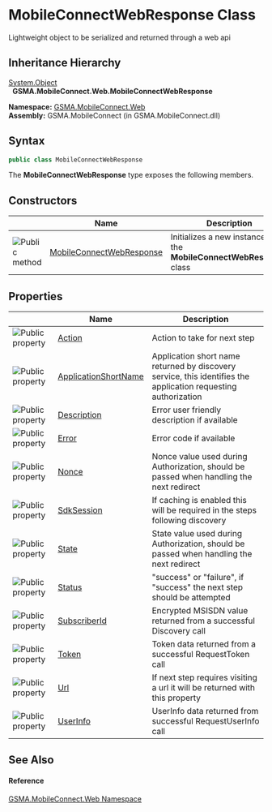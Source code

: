 MobileConnectWebResponse Class
==============================
Lightweight object to be serialized and returned through a web api


Inheritance Hierarchy
---------------------
[System.Object][1]  
  **GSMA.MobileConnect.Web.MobileConnectWebResponse**  

**Namespace:** [GSMA.MobileConnect.Web][2]  
**Assembly:** GSMA.MobileConnect (in GSMA.MobileConnect.dll)

Syntax
------

```csharp
public class MobileConnectWebResponse
```

The **MobileConnectWebResponse** type exposes the following members.


Constructors
------------

                 | Name                          | Description                                                          
---------------- | ----------------------------- | -------------------------------------------------------------------- 
![Public method] | [MobileConnectWebResponse][3] | Initializes a new instance of the **MobileConnectWebResponse** class 


Properties
----------

                   | Name                      | Description                                                                                                    
------------------ | ------------------------- | -------------------------------------------------------------------------------------------------------------- 
![Public property] | [Action][4]               | Action to take for next step                                                                                   
![Public property] | [ApplicationShortName][5] | Application short name returned by discovery service, this identifies the application requesting authorization 
![Public property] | [Description][6]          | Error user friendly description if available                                                                   
![Public property] | [Error][7]                | Error code if available                                                                                        
![Public property] | [Nonce][8]                | Nonce value used during Authorization, should be passed when handling the next redirect                        
![Public property] | [SdkSession][9]           | If caching is enabled this will be required in the steps following discovery                                   
![Public property] | [State][10]               | State value used during Authorization, should be passed when handling the next redirect                        
![Public property] | [Status][11]              | "success" or "failure", if "success" the next step should be attempted                                         
![Public property] | [SubscriberId][12]        | Encrypted MSISDN value returned from a successful Discovery call                                               
![Public property] | [Token][13]               | Token data returned from a successful RequestToken call                                                        
![Public property] | [Url][14]                 | If next step requires visiting a url it will be returned with this property                                    
![Public property] | [UserInfo][15]            | UserInfo data returned from successful RequestUserInfo call                                                    


See Also
--------

#### Reference
[GSMA.MobileConnect.Web Namespace][2]  

[1]: http://msdn.microsoft.com/en-us/library/e5kfa45b
[2]: ../README.md
[3]: _ctor.md
[4]: Action.md
[5]: ApplicationShortName.md
[6]: Description.md
[7]: Error.md
[8]: Nonce.md
[9]: SdkSession.md
[10]: State.md
[11]: Status.md
[12]: SubscriberId.md
[13]: Token.md
[14]: Url.md
[15]: UserInfo.md
[16]: ../../_icons/Help.png
[Public method]: ../../_icons/pubmethod.gif "Public method"
[Public property]: ../../_icons/pubproperty.gif "Public property"